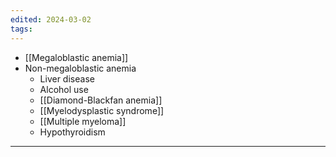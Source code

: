 ```yaml
---
edited: 2024-03-02
tags:
---
```

- [[Megaloblastic anemia]]
- Non-megaloblastic anemia
	- Liver disease 
	- Alcohol use 
	- [[Diamond-Blackfan anemia]]
	- [[Myelodysplastic syndrome]]
	- [[Multiple myeloma]]
	- Hypothyroidism



---
